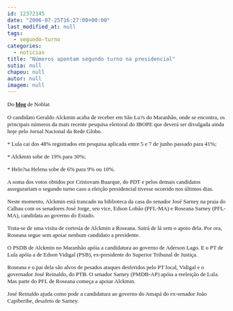 ```yaml
---
id: 12372145
date: "2006-07-25T16:27:00+00:00"
last_modified_at: null
tags:
  - segundo-turno
categories:
  - noticias
title: "Números apontam segundo turno na presidencial"
sutia: null
chapeu: null
autor: null
imagem: null
---
```

<p><P><FONT face=Verdana size=2>Do <STRONG><U><A href=\"https://www.noblat.com.br/\" target=_blank>blog</A></U> </STRONG>de Noblat</P></p>
<p><P>O candidato Geraldo Alckmin acaba de receber em São Lu?s do Maranhão, onde se encontra, os principais números da mais recente pesquisa eleitoral do IBOPE que deverá ser divulgada ainda hoje pelo Jornal Nacional da Rede Globo.</P></p>
<p><P>* Lula cai dos 48% registrados em pesquisa aplicada entre 5 e 7 de junho passado para 41%;</P></p>
<p><P>* Alckmin sobe de 19% para 30%;</P></p>
<p><P>* Helo?sa Helena sobe de 6% para 9% ou 10%.</P></p>
<p><P>A soma dos votos obtidos por Cristovam Buarque, do PDT e pelos demais candidatos assegurariam o segundo turno caso a eleição presidencial tivesse ocorrido nos últimos dias.</P></p>
<p><P>Neste momento, Alckmin está trancado na biblioteca da casa do senador José Sarney na praia do Calhau com os senadores José Jorge, seu vice, Edson Lobão (PFL-MA) e Roseana Sarney (PFL-MA), candidata ao governo do Estado.</P></p>
<p><P>Trata-se de uma visita de cortesia de Alckmin a Roseana. Sairá de lá sem o apoio dela. Por ora, Roseana segue sem apoiar nenhum candidato a presidente. </P></p>
<p><P>O PSDB de Alckmin no Maranhão apóia a candidatura ao governo de Aderson Lago. E o PT de Lula apóia a de Edson Vidigal (PSB), ex-presidente do Superior Tribunal de Justiça.</P></p>
<p><P>Roseana e o pai dela são alvos de pesados ataques desferidos pelo PT local, Vidigal e o governador José Reinaldo, do PTB. O senador Sarney (PMDB-AP) apóia a reeleição de Lula. Mas parte do PFL de Roseana começa a apoiar Alckmin.</P></p>
<p><P>José Reinaldo ajuda como pode a candidatura ao governo do Amapá do ex-senador João Capiberibe, desafeto de Sarney. </P></FONT> </p>
